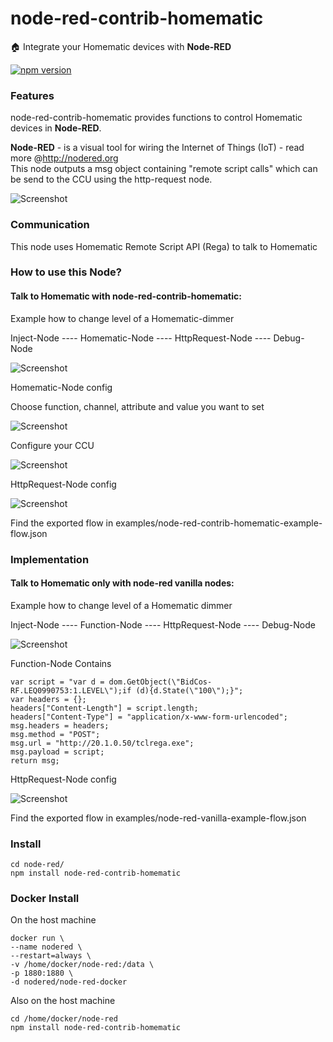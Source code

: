 node-red-contrib-homematic
===
:house: Integrate your Homematic devices with <b>Node-RED</b>

[![npm version](https://badge.fury.io/js/node-red-contrib-homematic.svg)](http://badge.fury.io/js/node-red-contrib-homematic) 

### Features
node-red-contrib-homematic provides functions to control Homematic devices in <b>Node-RED</b>.<br>

<b>Node-RED</b> - is a visual tool for wiring the Internet of Things (IoT) - read more @http://nodered.org<br>
This node outputs a msg object containing "remote script calls" which can be send to the CCU using the http-request node.

![Screenshot](https://dl.dropboxusercontent.com/u/13344648/dev/homematic2.PNG)

### Communication

This node uses Homematic Remote Script API (Rega) to talk to Homematic

### How to use this Node?

#### Talk to Homematic with node-red-contrib-homematic:

Example how to change level of a Homematic-dimmer

Inject-Node ---- Homematic-Node ---- HttpRequest-Node ---- Debug-Node

![Screenshot](https://dl.dropboxusercontent.com/u/13344648/dev/node-red-contrib-homematic.PNG)

Homematic-Node config

Choose function, channel, attribute and value you want to set

![Screenshot](https://dl.dropboxusercontent.com/u/13344648/dev/homematic-node.PNG)

Configure your CCU

![Screenshot](https://dl.dropboxusercontent.com/u/13344648/dev/homematic-node-credentials.PNG)

HttpRequest-Node config

![Screenshot](https://dl.dropboxusercontent.com/u/13344648/dev/httpRequestEmpty.PNG)

Find the exported flow in examples/node-red-contrib-homematic-example-flow.json

### Implementation

#### Talk to Homematic only with node-red vanilla nodes:

Example how to change level of a Homematic dimmer

Inject-Node ---- Function-Node ---- HttpRequest-Node ---- Debug-Node

![Screenshot](https://dl.dropboxusercontent.com/u/13344648/dev/node-red-homematic-rega.PNG)

Function-Node Contains
```
var script = "var d = dom.GetObject(\"BidCos-RF.LEQ0990753:1.LEVEL\");if (d){d.State(\"100\");}";
var headers = {};
headers["Content-Length"] = script.length;
headers["Content-Type"] = "application/x-www-form-urlencoded";
msg.headers = headers;
msg.method = "POST";
msg.url = "http://20.1.0.50/tclrega.exe";
msg.payload = script;
return msg;
```
HttpRequest-Node config

![Screenshot](https://dl.dropboxusercontent.com/u/13344648/dev/httpRequestEmpty.PNG)

Find the exported flow in examples/node-red-vanilla-example-flow.json

### Install
```
cd node-red/
npm install node-red-contrib-homematic
```

### Docker Install
On the host machine
```
docker run \
--name nodered \
--restart=always \
-v /home/docker/node-red:/data \
-p 1880:1880 \
-d nodered/node-red-docker
```

Also on the host machine
```
cd /home/docker/node-red
npm install node-red-contrib-homematic
```